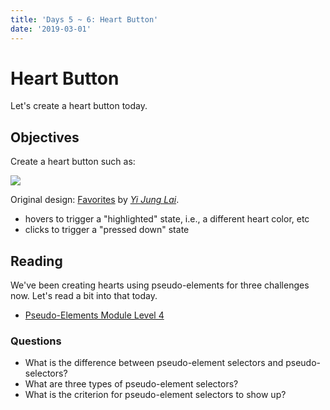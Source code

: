 ```yaml
---
title: 'Days 5 ~ 6: Heart Button'
date: '2019-03-01'
---
```


# Heart Button

Let's create a heart button today.

## Objectives

Create a heart button such as:

![](https://cdn.dribbble.com/users/2544678/screenshots/5574342/day44.gif)

Original design: [Favorites](https://dribbble.com/shots/5574342--044-Favorites) by [_Yi Jung Lai_](https://dribbble.com/greenair33).

- hovers to trigger a "highlighted" state, i.e., a different heart color, etc
- clicks to trigger a "pressed down" state

## Reading

We've been creating hearts using pseudo-elements for three challenges now. Let's read a bit into that today.

- [Pseudo-Elements Module Level 4](https://www.w3.org/TR/css-pseudo-4/)

### Questions

- What is the difference between pseudo-element selectors and pseudo-selectors?
- What are three types of pseudo-element selectors?
- What is the criterion for pseudo-element selectors to show up?
